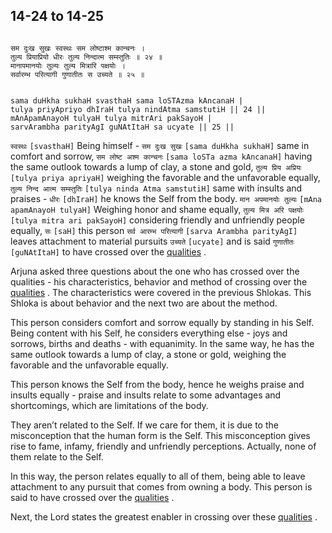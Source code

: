 ## 14-24 to 14-25


```shloka-sa

सम दुःख सुखः स्वस्थः सम लोष्टाश्म कान्चनः ।
तुल्य प्रियाप्रियो धीरः तुल्य निन्दात्म सम्स्तुतिः ॥ २४ ॥
मानापमानयोः तुल्यः तुल्य मित्रारि पक्षयोः ।
सर्वारम्भ परित्यागी गुणातीतः स उच्यते ॥ २५ ॥

```
```shloka-sa-hk

sama duHkha sukhaH svasthaH sama loSTAzma kAncanaH |
tulya priyApriyo dhIraH tulya nindAtma samstutiH || 24 ||
mAnApamAnayoH tulyaH tulya mitrAri pakSayoH |
sarvArambha parityAgI guNAtItaH sa ucyate || 25 ||

```
`स्वस्थः` `[svasthaH]` Being himself - `सम दुःख सुखः` `[sama duHkha sukhaH]` same in comfort and sorrow, `सम लोष्ट अश्म कान्चनः` `[sama loSTa azma kAncanaH]` having the same outlook towards a lump of clay, a stone and gold, `तुल्य प्रिय अप्रियः` `[tulya priya apriyaH]` weighing the favorable and the unfavorable equally, `तुल्य निन्द आत्म सम्स्तुतिः` `[tulya ninda Atma samstutiH]` same with insults and praises - `धीरः` `[dhIraH]` he knows the Self from the body.
`मान अपमानयोः तुल्यः` `[mAna apamAnayoH tulyaH]` Weighing honor and shame equally, `तुल्य मित्र अरि पक्षयोः` `[tulya mitra ari pakSayoH]` considering friendly and unfriendly people equally, `सः` `[saH]` this person `सर्व आरम्भ परित्यागी` `[sarva Arambha parityAgI]` leaves attachment to material pursuits `उच्यते` `[ucyate]` and is said `गुणातीतः` `[guNAtItaH]` to have crossed over the 
[qualities](satva_rajas_tamas)
.

Arjuna asked three questions about the one who has crossed over the qualities - his characteristics, behavior and method of crossing over the 
[qualities](satva_rajas_tamas)
. The characteristics were covered in the previous Shlokas. This Shloka is about behavior and the next two are about the method.

This person considers comfort and sorrow equally by standing in his Self. Being content with his Self, he considers everything else - joys and sorrows, births and deaths - with equanimity. In the same way, he has the same outlook towards a lump of clay, a stone or gold, weighing the favorable and the unfavorable equally. 

This person knows the Self from the body, hence he weighs praise and insults equally - praise and insults relate to some advantages and shortcomings, which are limitations of the body. 

They aren’t related to the Self. If we care for them, it is due to the misconception that the human form is the Self. This misconception gives rise to fame, infamy, friendly and unfriendly perceptions. Actually, none of them relate to the Self. 

In this way, the person relates equally to all of them, being able to leave attachment to any pursuit that comes from owning a body. This person is said to have crossed over the 
[qualities](satva_rajas_tamas)
.

Next, the Lord states the greatest enabler in crossing over these 
[qualities](satva_rajas_tamas)
.


